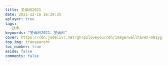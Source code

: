 ```yaml
---
title: 圣诞树2021
date: 2021-12-16 16:29:35
aplayer: true
tags:
  -技术
keywords: "圣诞树2021，圣诞树"
cover: https://cdn.jsdelivr.net/gh/pzloveyou/cdn/image/wallhaven-m91yg1_3840x2160.png
top_img: transparent
toc_number: true
aside: false
comments: false
---
```


<audio id="audio_music" src="圣诞快乐（纯音乐）.mp3" autoplay="autoplay" loop></audio>
<div style="text-align: center;"  id="sl">
    <canvas id="c" style="height: 120%;width:60%;"></canvas>
</div>
